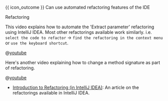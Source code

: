 <span id="prereqs"><panel src="../../refactoring/what/unit-inElsewhere-asFlat.md" boilerplate header="{{ icon_prereq }} %%Implementation → Refactoring → What%%" popup-url="{{ baseUrl }}/refactoring/what" /></span>

<span id="outcomes">{{ icon_outcome }} Can use automated refactoring features of the IDE</span>

<span id="title">Refactoring</span>

<div id="body">

<div v-closeable alt="Videos: Automated refactoring using IDE">

This video explains how to automate the 'Extract parameter' refactoring using IntelliJ IDEA. Most other refactorings available work similarly. i.e. `select the code to refactor` → `find the refactoring in the context menu` or `use the keyboard shortcut`.

@[youtube](fg3Q5pt4E80)

Here's another video explaining how to change a method signature as part of refactoring.

@[youtube](p6Tsw_3cXow)

</div><p/>

* [Introduction to Refactoring (in IntelliJ IDEA)](https://www.jetbrains.com/help/idea/introduction-to-refactoring.html): An article on the refactorings available in IntelliJ IDEA.

</div>

<div id="extras">
</div>